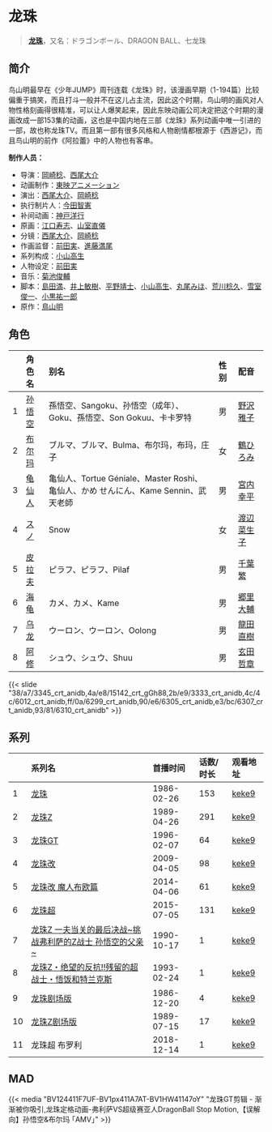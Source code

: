 # 龙珠


> <u>**[龙珠](https://bgm.tv/subject/9565)**</u>，又名：ドラゴンボール、DRAGON BALL、七龙珠

## 简介

鸟山明最早在《少年JUMP》周刊连载《龙珠》时，该漫画早期（1-194篇）比较偏重于搞笑，而且打斗一般并不在这儿占主流，因此这个时期，鸟山明的画风对人物性格刻画得很精准，可以让人爆笑起来，因此东映动画公司决定把这个时期的漫画改成一部153集的动画，这也是中国内地在三部《龙珠》系列动画中唯一引进的一部，故也称龙珠TV。而且第一部有很多风格和人物剧情都根源于《西游记》，而且鸟山明的前作《阿拉蕾》中的人物也有客串。

**制作人员：**
- 导演：[岡崎稔](https://bgm.tv/person/3051)、[西尾大介](https://bgm.tv/person/1160)
- 动画制作：[東映アニメーション](https://bgm.tv/person/3045)
- 演出：[西尾大介](https://bgm.tv/person/1160)、[岡崎稔](https://bgm.tv/person/3051)
- 执行制片人：[今田智憲](https://bgm.tv/person/1033)
- 补间动画：[神戸洋行](https://bgm.tv/person/3678)
- 原画：[江口寿志](https://bgm.tv/person/2090)、[山室直儀](https://bgm.tv/person/2579)
- 分镜：[西尾大介](https://bgm.tv/person/1160)、[岡崎稔](https://bgm.tv/person/3051)
- 作画监督：[前田実](https://bgm.tv/person/1390)、[進藤満尾](https://bgm.tv/person/2787)
- 系列构成：[小山高生](https://bgm.tv/person/176)
- 人物设定：[前田実](https://bgm.tv/person/1390)
- 音乐：[菊池俊輔](https://bgm.tv/person/630)
- 脚本：[島田満](https://bgm.tv/person/1027)、[井上敏樹](https://bgm.tv/person/386)、[平野靖士](https://bgm.tv/person/1384)、[小山高生](https://bgm.tv/person/176)、[丸尾みほ](https://bgm.tv/person/1234)、[荒川稔久](https://bgm.tv/person/74)、[雪室俊一](https://bgm.tv/person/1876)、[小黒祐一郎](https://bgm.tv/person/3529)
- 原作：[鳥山明](https://bgm.tv/person/629)

## 角色

|     |   角色名   |   别名  | 性别 |  配音  |
|:--- |:------  |:----      |:---  |:--   |
| 1 | [孙悟空](https://bgm.tv/character/3345) | 孫悟空、Sangoku、孙悟空（成年）、Goku、孫悟空、Son Gokuu、卡卡罗特 | 男 | [野沢雅子](https://bgm.tv/person/3954) |
| 2 | [布尔玛](https://bgm.tv/character/15142) | ブルマ、ブルマ、Bulma、布尔玛，布玛，庄子 | 女 | [鶴ひろみ](https://bgm.tv/person/3956) |
| 3 | [龟仙人](https://bgm.tv/character/3333) | 亀仙人、Tortue Géniale、Master Roshi、亀仙人、かめ せんにん、Kame Sennin、武天老師 | 男 | [宮内幸平](https://bgm.tv/person/7740) |
| 4 | [スノ](https://bgm.tv/character/6012) | Snow | 女 | [渡辺菜生子](https://bgm.tv/person/5033) |
| 5 | [皮拉夫](https://bgm.tv/character/6299) | ピラフ、ピラフ、Pilaf | 男 | [千葉繁](https://bgm.tv/person/4110) |
| 6 | [海龟](https://bgm.tv/character/6305) | カメ、カメ、Kame | 男 | [郷里大輔](https://bgm.tv/person/4138) |
| 7 | [乌龙](https://bgm.tv/character/6307) | ウーロン、ウーロン、Oolong | 男 | [龍田直樹](https://bgm.tv/person/4091) |
| 8 | [阿修](https://bgm.tv/character/6310) | シュウ、シュウ、Shuu | 男 | [玄田哲章](https://bgm.tv/person/3855) |

{{< slide "38/a7/3345_crt_anidb,4a/e8/15142_crt_gGh88,2b/e9/3333_crt_anidb,4c/4c/6012_crt_anidb,ff/0a/6299_crt_anidb,90/e6/6305_crt_anidb,e3/bc/6307_crt_anidb,93/81/6310_crt_anidb" >}}

## 系列

|     | 系列名                             | 首播时间       | 话数/时长 | 观看地址                                                     |
| :-- | :------------------------------ | :--------- | :---- | :------------------------------------------------------- |
| 1   |[龙珠](https://bgm.tv/subject/9565)| 1986-02-26 | 153   | [keke9](https://www.keke9.app/play/26128-4-215412.html)  |
| 2   |[龙珠Z](https://bgm.tv/subject/9005)| 1989-04-26 | 291   | [keke9](https://www.keke9.app/play/26113-4-214865.html)  |
| 3   |[龙珠GT](https://bgm.tv/subject/9566)| 1996-02-07 | 64    | [keke9](https://www.keke9.app/play/26112-4-214801.html)  |
| 4   |[龙珠改](https://bgm.tv/subject/2103)| 2009-04-05 | 98    | [keke9](https://www.keke9.app/play/26127-4-215314.html)  |
| 5   |[龙珠改 魔人布欧篇](https://bgm.tv/subject/97045)| 2014-04-06 | 61    | [keke9](https://www.keke9.app/play/26400-4-219840.html)  |
| 6   |[龙珠超](https://bgm.tv/subject/132220)| 2015-07-05 | 131   | [keke9](https://www.keke9.app/play/26129-4-215565.html)  |
| 7   |[龙珠Z 一夫当关的最后决战~挑战弗利萨的Z战士 孙悟空的父亲~](https://bgm.tv/subject/18505)| 1990-10-17 | 1     | [keke9](https://www.keke9.app/play/171521-4-449953.html) |
| 8   |[龙珠Z・绝望的反抗!!残留的超战士・悟饭和特兰克斯](https://bgm.tv/subject/49000)| 1993-02-24 | 1     | [keke9](https://www.keke9.app/play/30329-4-274457.html)  |
| 9   |[龙珠剧场版](https://bgm.tv/subject/44936)| 1986-12-20 | 4     | [keke9](https://www.keke9.app/search?os=pc&k=龙珠剧场版)      |
| 10  |[龙珠Z剧场版](https://bgm.tv/subject/240287)| 1989-07-15 | 17    | [keke9](https://www.keke9.app/search?k=龙珠Z剧场版)           |
| 11  | 龙珠超 布罗利                         | 2018-12-14 | 1     | [keke9](https://www.keke9.app/play/176611-4-2588.html)   |


## MAD

{{< media  "BV124411F7UF-BV1px411A7AT-BV1HW41147oY"
"龙珠GT剪辑 - 渐渐被你吸引,龙珠定格动画-弗利萨VS超级赛亚人DragonBall Stop Motion,【误解向】孙悟空&布尔玛 ｢AMV｣"  >}}

